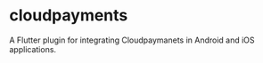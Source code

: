 # cloudpayments

A Flutter plugin for integrating Cloudpaymanets in Android and iOS applications.




